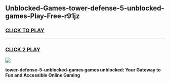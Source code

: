 
## Unblocked-Games-tower-defense-5-unblocked-games-Play-Free-r91jz
<h3>
<a href="https://premium76.site?title=tower-defense-5-unblocked-games&ref=23A">CLICK TO PLAY</a></h3>
<hr>

<h3>
<a href="https://premium76.site?title=tower-defense-5-unblocked-games&ref=23A">CLICK 2 PLAY</a>
  
</h3>

<a href="https://premium76.site?title=tower-defense-5-unblocked-games&ref=23A"><img src="https://clearcache.store/games.png"></a>


**tower-defense-5-unblocked-games games unblocked: Your Gateway to Fun and Accessible Online Gaming**
